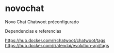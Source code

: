 # novochat
Novo Chat Chatwoot préconfigurado


Dependencias e referencias

https://hub.docker.com/r/chatwoot/chatwoot/tags
https://hub.docker.com/r/atendai/evolution-api/tags
